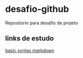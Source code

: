 # desafio-github
Repositorio para desafio de projeto

## links de estudo
[basic syntax markdown](https://www.markdownguide.org/basic-syntax/)
